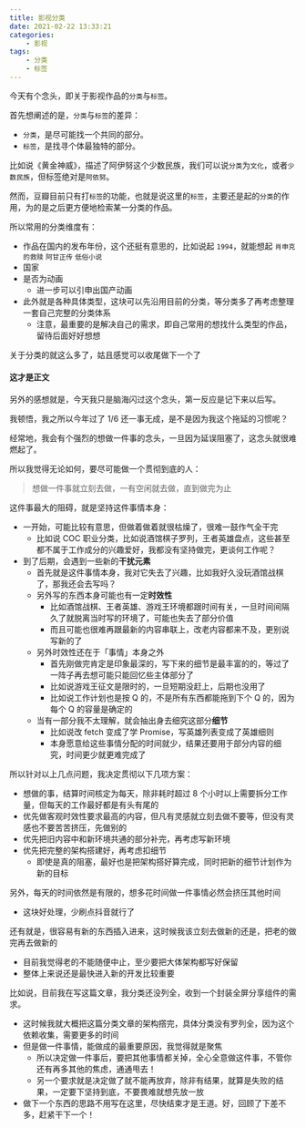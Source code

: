 ```yaml
---
title: 影视分类
date: 2021-02-22 13:33:21
categories:
    - 影视
tags:
    - 分类
    - 标签
---
```


今天有个念头，即关于影视作品的`分类`与`标签`。

首先想阐述的是，`分类`与`标签`的差异：

-   `分类`，是尽可能找一个共同的部分。
-   `标签`，是找寻个体最独特的部分。

比如说《黄金神威》，描述了阿伊努这个少数民族，我们可以说`分类`为`文化`，或者`少数民族`，但标签绝对是`阿依努`。

然而，豆瓣目前只有打`标签`的功能，也就是说这里的`标签`，主要还是起的`分类`的作用，为的是之后更方便地检索某一分类的作品。

所以常用的分类维度有：

-   作品在国内的发布年份，这个还挺有意思的，比如说起 `1994`，就能想起 `肖申克的救赎` `阿甘正传` `低俗小说`
-   国家
-   是否为动画
    -   进一步可以引申出国产动画
-   此外就是各种具体类型，这块可以先沿用目前的分类，等分类多了再考虑整理一套自己完整的分类体系
    -   注意，最重要的是解决自己的需求，即自己常用的想找什么类型的作品，留待后面好好想想

关于分类的就这么多了，姑且感觉可以收尾做下一个了

#### 这才是正文

另外的感想就是，今天我只是脑海闪过这个念头，第一反应是记下来以后写。

我顿悟，我之所以今年过了 1/6 还一事无成，是不是因为我这个拖延的习惯呢？

经常地，我会有个强烈的想做一件事的念头，一旦因为延误阻塞了，这念头就很难燃起了。

所以我觉得无论如何，要尽可能做一个贯彻到底的人：

> 想做一件事就立刻去做，一有空闲就去做，直到做完为止

这件事最大的阻碍，就是坚持这件事情本身：

-   一开始，可能比较有意思，但做着做着就很枯燥了，很难一鼓作气全干完
    -   比如说 COC 职业分类，比如说酒馆棋子罗列，王者英雄盘点，这些甚至都不属于工作成分的兴趣爱好，我都没有坚持做完，更谈何工作呢？
-   到了后期，会遇到一些新的**干扰元素**
    -   首先就是这件事情本身，我对它失去了兴趣，比如我好久没玩酒馆战棋了，那我还会去写吗？
    -   另外写的东西本身可能也有一定**时效性**
        -   比如酒馆战棋、王者英雄、游戏王环境都跟时间有关，一旦时间间隔久了就脱离当时写的环境了，可能也失去了部分价值
        -   而且可能也很难再跟最新的内容串联上，改老内容都来不及，更别说写新的了
    -   另外时效性还在于「事情」本身之外
        -   首先刚做完肯定是印象最深的，写下来的细节是最丰富的的，等过了一阵子再去想可能只能回忆些主体部分了
        -   比如说游戏王征文是限时的，一旦短期没赶上，后期也没用了
        -   比如说工作计划也是按 Q 的，不是所有东西都能拖到下个 Q 的，因为每个 Q 的容量是确定的
    -   当有一部分我不太理解，就会抽出身去细究这部分**细节**
        -   比如说改 fetch 变成了学 Promise，写英雄列表变成了英雄细则
        -   本身愿意给这些事情分配的时间就少，结果还要用于部分内容的细究，时间更少就更难完成了

所以针对以上几点问题，我决定贯彻以下几项方案：

-   想做的事，结算时间核定为每天，除非耗时超过 8 个小时以上需要拆分工作量，但每天的工作最好都是有头有尾的
-   优先做客观时效性要求最高的内容，但凡有灵感就立刻去做不要等，但没有灵感也不要苦苦挤压，先做别的
-   优先把旧内容中和新环境共通的部分补完，再考虑写新环境
-   优先把完整的架构搭建好，再考虑扣细节
    -   即使是真的阻塞，最好也是把架构搭好算完成，同时把新的细节计划作为新的目标

另外，每天的时间依然是有限的，想多花时间做一件事情必然会挤压其他时间

-   这块好处理，少刷点抖音就行了

还有就是，很容易有新的东西插入进来，这时候我该立刻去做新的还是，把老的做完再去做新的

-   目前我觉得老的不能随便中止，至少要把大体架构都写好保留
-   整体上来说还是最快进入新的开发比较重要

比如说，目前我在写这篇文章，我分类还没列全，收到一个封装全屏分享组件的需求。

-   这时候我就大概把这篇分类文章的架构撘完，具体分类没有罗列全，因为这个依赖收集，需要更多的时间
-   但是做一件事情，能做成的最重要原因，我觉得就是聚焦
    -   所以决定做一件事后，要把其他事情都关掉，全心全意做这件事，不管你还有再多其他的焦虑，通通甩去！
    -   另一个要求就是决定做了就不能再放弃，除非有结果，就算是失败的结果，一定要下坚持到底，不要畏难就想先放一放
-   做下一个东西的思路不用写在这里，尽快结束才是王道。好，回顾了下差不多，赶紧干下一个！
